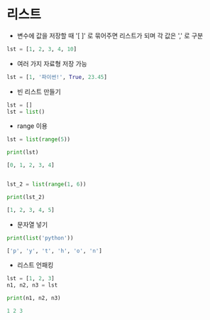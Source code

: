 # 리스트

- 변수에 값을 저장할 때 '[ ]' 로 묶어주면 리스트가 되며 각 값은 ',' 로 구분
```python
lst = [1, 2, 3, 4, 10]
```

- 여러 가지 자료형 저장 가능
```python
lst = [1, '파이썬!', True, 23.45]
```

- 빈 리스트 만들기
```python
lst = []
lst = list()
```

- range 이용
```python
lst = list(range(5))

print(lst)

[0, 1, 2, 3, 4]


lst_2 = list(range(1, 6))

print(lst_2)

[1, 2, 3, 4, 5]
```

- 문자열 넣기
```python
print(list('python'))

['p', 'y', 't', 'h', 'o', 'n']
```

- 리스트 언패킹
```python
lst = [1, 2, 3]
n1, n2, n3 = lst

print(n1, n2, n3)

1 2 3
```
